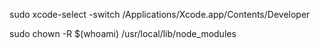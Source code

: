 sudo xcode-select -switch /Applications/Xcode.app/Contents/Developer

sudo chown -R $(whoami) /usr/local/lib/node_modules
